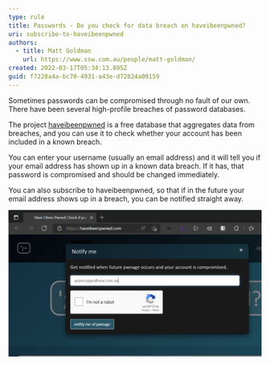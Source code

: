 ```yaml
---
type: rule
title: Passwords - Do you check for data breach on haveibeenpwned?
uri: subscribe-to-haveibeenpwned
authors:
  - title: Matt Goldman
    url: https://www.ssw.com.au/people/matt-goldman/
created: 2022-03-17T05:34:13.895Z
guid: f7228a4a-bc70-4931-a43e-d72824a09159
---
```


Sometimes passwords can be compromised through no fault of our own. There have been several high-profile breaches of password databases.

The project [haveibeenpwned](https://haveibeenpwned.com) is a free database that aggregates data from breaches, and you can use it to check whether your account has been included in a known breach.

<!--endintro-->

You can enter your username (usually an email address) and it will tell you if your email address has shown up in a known data breach. If it has, that password is compromised and should be changed immediately.

You can also subscribe to haveibeenpwned, so that if in the future your email address shows up in a breach, you can be notified straight away.

![Figure: Subscribe to haveibeenpwned to know as soon as possible if your password has been compromised](/rules/subscribe-to-haveibeenpwned/haveibeenpwned.png)

